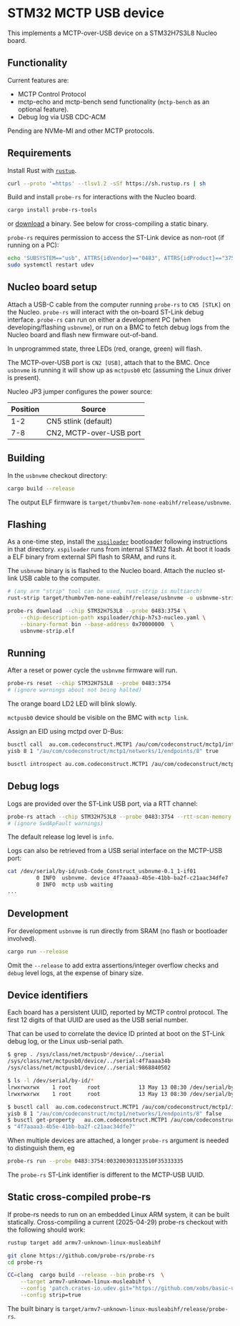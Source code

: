 # STM32 MCTP USB device

This implements a MCTP-over-USB device on a STM32H7S3L8 Nucleo board.

## Functionality

Current features are:

- MCTP Control Protocol
- mctp-echo and mctp-bench send functionality (`mctp-bench` as an optional feature).
- Debug log via USB CDC-ACM

Pending are NVMe-MI and other MCTP protocols.

## Requirements

Install Rust with [`rustup`](https://rustup.rs/).

```sh
curl --proto '=https' --tlsv1.2 -sSf https://sh.rustup.rs | sh
```

Build and install `probe-rs` for interactions with the Nucleo board.

```sh
cargo install probe-rs-tools
```

or [download](https://github.com/probe-rs/probe-rs/releases/latest) a binary.
See below for cross-compiling a static binary.

`probe-rs` requires permission to access the ST-Link device as non-root
(if running on a PC):

```sh
echo 'SUBSYSTEM=="usb", ATTRS{idVendor}=="0483", ATTRS{idProduct}=="3754", GROUP="plugdev", MODE="0660", TAG+="uaccess"' | sudo tee /etc/udev/rules.d/70-stlink.rules
sudo systemctl restart udev
```

## Nucleo board setup

Attach a USB-C cable from the computer running `probe-rs` to `CN5 [STLK]` on the Nucleo.
`probe-rs` will interact with the on-board ST-Link debug interface. `probe-rs` can run
on either a development PC (when developing/flashing `usbnvme`), or run on a BMC
to fetch debug logs from the Nucleo board and flash new firmware out-of-band.

In unprogrammed state, three LEDs (red, orange, green) will flash.

The MCTP-over-USB port is `CN2 [USB]`, attach that to the BMC. Once `usbnvme` is running
it will show up as `mctpusb0` etc (assuming the Linux driver is present).

Nucleo JP3 jumper configures the power source:

| Position | Source |
|---       | ---    |
| 1-2      | CN5 stlink (default) |
| 7-8      | CN2, MCTP-over-USB port |

## Building

In the `usbnvme` checkout directory:

```sh
cargo build --release
```

The output ELF firmware is `target/thumbv7em-none-eabihf/release/usbnvme`.

## Flashing

As a one-time step, install the [`xspiloader`](xspiloader/README.md) bootloader following instructions
in that directory.
`xspiloader` runs from internal STM32 flash. At boot it loads a ELF binary from external SPI flash to SRAM,
and runs it.

The `usbnvme` binary is is flashed to the Nucleo board. Attach the nucleo st-link USB cable to
the computer.

```sh
# (any arm "strip" tool can be used, rust-strip is multiarch)
rust-strip target/thumbv7em-none-eabihf/release/usbnvme -o usbnvme-strip.elf

probe-rs download --chip STM32H7S3L8 --probe 0483:3754 \
    --chip-description-path xspiloader/chip-h7s3-nucleo.yaml \
    --binary-format bin --base-address 0x70000000  \
    usbnvme-strip.elf

```

## Running

After a reset or power cycle the `usbnvme` firmware will run.

```sh
probe-rs reset --chip STM32H7S3L8 --probe 0483:3754
# (ignore warnings about not being halted)
```

The orange board LD2 LED will blink slowly.

`mctpusb0` device should be visible on the BMC with `mctp link`.

Assign an EID using mctpd over D-Bus:

```sh
busctl call  au.com.codeconstruct.MCTP1 /au/com/codeconstruct/mctp1/interfaces/mctpusb0 au.com.codeconstruct.MCTP.BusOwner1 SetupEndpoint ay 0
yisb 8 1 "/au/com/codeconstruct/mctp1/networks/1/endpoints/8" true

busctl introspect au.com.codeconstruct.MCTP1 /au/com/codeconstruct/mctp1/networks/1/endpoints/8
```

## Debug logs

Logs are provided over the ST-Link USB port, via a RTT channel:

```sh
probe-rs attach --chip STM32H7S3L8 --probe 0483:3754 --rtt-scan-memory /dev/null
# (ignore SwdApFault warnings)
```

The default release log level is `info`.

Logs can also be retrieved from a USB serial interface on the MCTP-USB port:

```sh
cat /dev/serial/by-id/usb-Code_Construct_usbnvme-0.1_1-if01
         0 INFO  usbnvme. device 4f7aaaa3-4b5e-41bb-ba2f-c21aac34dfe7
         0 INFO  mctp usb waiting
...
```

## Development

For development `usbnvme` is run directly from SRAM (no flash or bootloader involved).

```sh
cargo run --release
```
Omit the `--release` to add extra assertions/integer overflow checks and `debug` level logs,
at the expense of binary size.

## Device identifiers

Each board has a persistent UUID, reported by MCTP control protocol.
The first 12 digits of that UUID are used as the USB serial number.

That can be used to correlate the device ID printed at boot on the ST-Link debug log,
or the Linux usb-serial path.

```sh
$ grep . /sys/class/net/mctpusb*/device/../serial
/sys/class/net/mctpusb0/device/../serial:4f7aaaa34b
/sys/class/net/mctpusb1/device/../serial:9868840502

$ ls -l /dev/serial/by-id/*
lrwxrwxrwx    1 root     root            13 May 13 08:30 /dev/serial/by-id/usb-Code_Construct_usbnvme-0.1_4f7aaaa34b-if01 -> ../../ttyACM0
lrwxrwxrwx    1 root     root            13 May 13 08:30 /dev/serial/by-id/usb-Code_Construct_usbnvme-0.1_9868840502-if01 -> ../../ttyACM1

$ busctl call  au.com.codeconstruct.MCTP1 /au/com/codeconstruct/mctp1/interfaces/mctpusb0 au.com.codeconstruct.MCTP.BusOwner1 SetupEndpoint ay 0
yisb 8 1 "/au/com/codeconstruct/mctp1/networks/1/endpoints/8" false
$ busctl get-property   au.com.codeconstruct.MCTP1 /au/com/codeconstruct/mctp1/networks/1/endpoints/8 xyz.openbmc_project.Common.UUID UUID
s "4f7aaaa3-4b5e-41bb-ba2f-c21aac34dfe7"

```

When multiple devices are attached, a longer `probe-rs` argument is needed
to distinguish them, eg
```sh
probe-rs run --probe 0483:3754:003200303133510F35333335
```
The `probe-rs` ST-Link identifier is different to the MCTP-USB UUID.

## Static cross-compiled probe-rs

If probe-rs needs to run on an embedded Linux ARM system, it can be built statically.
Cross-compiling a current (2025-04-29) probe-rs checkout with the following should work:

```sh
rustup target add armv7-unknown-linux-musleabihf

git clone https://github.com/probe-rs/probe-rs
cd probe-rs

CC=clang  cargo build --release --bin probe-rs  \
    --target armv7-unknown-linux-musleabihf \
    --config 'patch.crates-io.udev.git="https://github.com/xobs/basic-udev.git"'  \
    --config strip=true
```

The built binary is `target/armv7-unknown-linux-musleabihf/release/probe-rs`.
